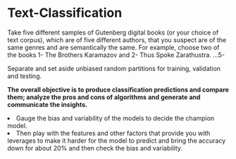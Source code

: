 # Text-Classification
Take five different samples of Gutenberg digital books (or your choice of text corpus), which are of five different authors, that you suspect are of the same genres and are semantically the same. For example, choose two of the books 1- The Brothers Karamazov and 2- Thus Spoke Zarathustra. ...5- 

Separate and set aside unbiased random partitions for training, validation and testing.

<b>The overall objective is to produce classification predictions and compare them; analyze the pros and cons of algorithms and generate and communicate the insights.</b>

<li>Gauge the bias and variability of the models to decide the champion model. 
<li>Then play with the features and other factors that provide you with leverages to make it harder for the model to predict and bring the accuracy down for about 20% and then check the bias and variability.
